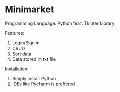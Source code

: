 # Minimarket
Programming Language: Python feat. Tkinter Library

Features:
1. Login/Sign in
2. CRUD
3. Sort data       
4. Data stored in txt file

Installation: 
 1. Simply install Python
 2. IDEs like Pycharm is preffered
